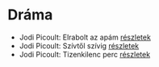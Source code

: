# Dráma

- Jodi Picoult: Elrabolt az apám [részletek](_details/Jodi%20Picoult.md#id_349)
- Jodi Picoult: Szívtől szívig [részletek](_details/Jodi%20Picoult.md#id_351)
- Jodi Picoult: Tizenkilenc perc [részletek](_details/Jodi%20Picoult.md#id_348)